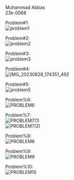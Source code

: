 Muhammad Abbas <br>
23k-0068 <br>

Problem#1: <br>
![problem1](https://github.com/muhammad1234-max/PfFall23/assets/75746019/f6c1849b-e8d6-4178-9324-502b0c7d1180) <br>

Problem#2: <br>
![problem2](https://github.com/muhammad1234-max/PfFall23/assets/75746019/00cf9675-f908-4447-a708-3f5169d876b7) <br>

Problem#3: <br>
![problem3](https://github.com/muhammad1234-max/PfFall23/assets/75746019/b9f988f1-2fdb-4fed-8b96-44e4eaade030) <br>

Problem#4: <br>
![IMG_20230828_174351_492](https://github.com/muhammad1234-max/PfFall23/assets/75746019/ebe2d300-3df7-4676-99a6-e036c5c21595) <br>

Problem#5: <br>
![problem5](https://github.com/muhammad1234-max/PfFall23/assets/75746019/df687291-77c9-49a2-bc83-0aa34c0d64f5) <br>

Problem%6:  <br>
![PROBLEM6](https://github.com/muhammad1234-max/PfFall23/assets/75746019/f46c9d45-f3ed-4b38-bc41-323775c90b54)  <br>

Problem%7:  <br>
![PROBLEM7(1)](https://github.com/muhammad1234-max/PfFall23/assets/75746019/9bd76cba-a55d-4ef4-8d57-52f6dfa5c388)  <br>
![PROBLEM7(2)](https://github.com/muhammad1234-max/PfFall23/assets/75746019/01b60f4b-04fc-4ea7-9e33-16434107c89f)  <br>

Problem%8:  <br>
![PROBLEM8](https://github.com/muhammad1234-max/PfFall23/assets/75746019/118adf73-6208-4fb0-916f-e1ff606eb04a)  <br>

Problem%9:  <br>
![PROBLEM9](https://github.com/muhammad1234-max/PfFall23/assets/75746019/a0ef72a3-9385-4e4b-8985-d0e7b2d7c38b)  <br>

Problem%10:  <br>
![PROBLEM10](https://github.com/muhammad1234-max/PfFall23/assets/75746019/615003fa-f2e3-4edf-819f-75a6057af549)  <br>
